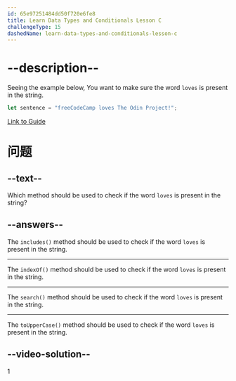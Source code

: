 ```yaml
---
id: 65e97251484dd50f720e6fe8
title: Learn Data Types and Conditionals Lesson C
challengeType: 15
dashedName: learn-data-types-and-conditionals-lesson-c
---
```


# --description--

Seeing the example below, You want to make sure the word `loves` is present in the string.

```javascript
let sentence = "freeCodeCamp loves The Odin Project!";
```

<a href="https://www.freecodecamp.org/news/javascript-string-handbook" target="_blank"> Link to Guide </a>

# 问题

## --text--

Which method should be used to check if the word `loves` is present in the string?

## --answers--

The `includes()` method should be used to check if the word `loves` is present in the string.

---

The `indexOf()` method should be used to check if the word `loves` is present in the string.

---

The `search()` method should be used to check if the word `loves` is present in the string.

---

The `toUpperCase()` method should be used to check if the word `loves` is present in the string.

## --video-solution--

1
